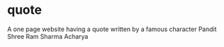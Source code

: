 # quote
A one page website having a quote written by a famous character Pandit Shree Ram Sharma Acharya

